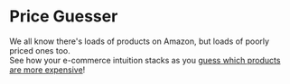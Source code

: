 # Price Guesser 

We all know there's loads of products on Amazon, but loads of poorly priced ones too.<br>
See how your e-commerce intuition stacks as you <a href="https://priceguesser.netlify.app">guess which products are more expensive</a>!
